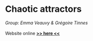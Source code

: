 # Chaotic attractors

<em>Group: Emma Veauvy & Grégoire Tinnes</em>
<br><br>
Website online [**>> here <<**](https://greg0s.github.io/ia/tp3-strange-attractors/index.html)

